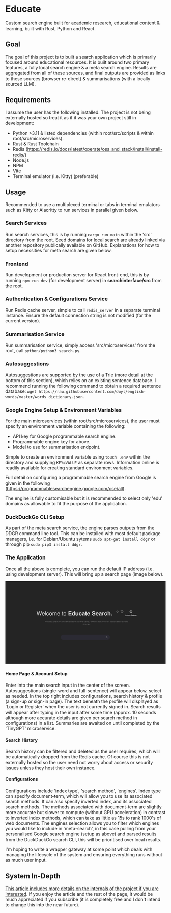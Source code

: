 # Educate
Custom search engine built for academic research, educational content & learning, built with Rust, Python and React.

## Goal
The goal of this project is to built a search application which is primarily focused around educational resources. It is built around two primary features, a fully local search engine & a meta search engine. Results are aggregated from all of these sources, and final outputs are provided as links to these sources (browser re-direct) & summarisations (with a locally sourced LLM). 

## Requirements
I assume the user has the following installed. The project is not being externally hosted so treat it as if it was your own project still in development:

- Python >3.11 & listed dependencies (within root/src/scripts & within root/src/microservices).
- Rust & Rust Toolchain
- Redis (https://redis.io/docs/latest/operate/oss_and_stack/install/install-redis/)
- Node.js 
- NPM
- Vite
- Terminal emulator (i.e. Kitty) (preferable)

## Usage
Recommended to use a multiplexed terminal or tabs in terminal emulators such as Kitty or Alacritty to run services in parallel given below.

### Search Services
Run search services, this is by running `cargo run main` within the 'src' directory from the root. Seed domains for local search are already linked via another repository publically available on GitHub. Explanations for how to setup necessities for meta search are given below.

### Frontend
Run development or production server for React front-end, this is by running `npm run dev` (for development server) in **searchinterface/src** from the root.

### Authentication & Configurations Service
Run Redis cache server, simple to call `redis_server` in a separate terminal instance. Ensure the default connection string is not modified (for the current version).

### Summarisation Service
Run summarisation service, simply access 'src/microservices' from the root, call `python/python3 search.py`. 

### Autosuggestions
Autosuggestions are supported by the use of a Trie (more detail at the bottom of this section), which relies on an existing sentence database. I recommend running the following command to obtain a required sentence database: `wget https://raw.githubusercontent.com/dwyl/english-words/master/words_dictionary.json`.  

### Google Engine Setup & Environment Variables
For the main microservices (within root/src/microservices), the user must specify an environment variable containing the following:

- API key for Google programmable search engine.
- Programmable engine key for above.
- Model to use for summarisation endpoint.

Simple to create an environment variable using `touch .env` within the directory and supplying `KEY=VALUE` as separate rows. Information online is readily available for creating standard environment variables.

Full detail on configuring a programmable search engine from Google is given in the following (https://programmablesearchengine.google.com/cse/all).

The engine is fully customisable but it is recommended to select only 'edu' domains as allowable to fit the purpose of the application.

### DuckDuckGo CLI Setup
As part of the meta search service, the engine parses outputs from the DDGR command line tool. This can be installed with most default package managers, i.e. for Debian/Ubuntu sytems `sudo apt-get install ddgr` or through pip `sudo pip3 install ddgr`.

### The Application
Once all the above is complete, you can run the default IP address (i.e. using development server). This will bring up a search page (image below). 

![Alt text](SearchHomePage.png)


#### Home Page & Account Setup
Enter into the main search input in the center of the screen. Autosuggestions (single-word and full-sentence) will appear below, select as needed. In the top right includes configurations, search history & profile (a sign-up or sign-in page). The text beneath the profile will displayed as 'Login or Register' when the user is not currently signed in. Search results will appear after typing in the input after some time (approx. 10 seconds although more accurate details are given per search method in configurations) in a list. Summaries are awaited on until completed by the 'TinyGPT' microservice.

#### Search History
Search history can be filtered and deleted as the user requires, which will be automatically dropped from the Redis cache. Of course this is not externally hosted so the user need not worry about access or security issues unless they host their own instance. 

#### Configurations
Configurations include 'index type', 'search method', 'engines'. Index type can specify document-term, which will allow you to use its associated search methods. It can also specify inverted index, and its associated search methods. The methods associated with document-term are slightly more accurate but slower to compute (without GPU acceleration) in contrast to inverted index methods, which can take as little as 15s to rank 1000's of web documents. The engines selection allows you to filter which engines you would like to include in 'meta-search', in this case pulling from your personalised Google search engine (setup as above) and parsed results from the DuckDuckGo search CLI, this will be prioritised over local results.

I'm hoping to write a wrapper gateway at some point which deals with managing the lifecycle of the system and ensuring everything runs without as much user input.

## System In-Depth
[This article includes more details on the internals of the project if you are interested](https://complexity314.substack.com/p/devlog-1-the-joy-of-search-part-1). If you enjoy the article and the rest of the page, it would be much appreciated if you subscribe (it is completely free and I don't intend to change this into the near future). 
